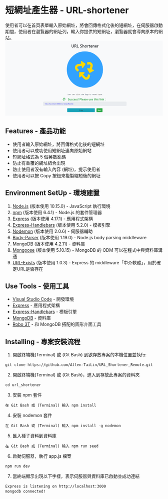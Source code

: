# 短網址產生器 - URL-shortener

使用者可以在首頁表單輸入原始網址，將會回傳格式化後的短網址，在伺服器啟動期間，使用者在瀏覽器的網址列，輸入你提供的短網址，瀏覽器就會導向原本的網站。
![](/2_3A14URL_Shortener.png)

## Features - 產品功能

- 使用者輸入原始網址，將回傳格式化後的短網址
- 使用者可以成功使用短網址連向原始網站
- 短網址格式為 5 個英數亂碼
- 防止有重覆的網址組合出現
- 防止使用者沒有輸入內容 (網址)，提示使用者
- 使用者可以按 Copy 按鈕來複製縮短後的網址

## Environment SetUp - 環境建置

1. [Node.js](https://nodejs.org/en/) (版本使用 10.15.0) - JavaScript 執行環境
2. [npm](https://nodejs.org/en/) (版本使用 6.4.1) - Node.js 的套件管理器
3. [Express](https://www.npmjs.com/package/express) (版本使用 4.17.1) - 應用程式架構
4. [Express-Handlebars](https://www.npmjs.com/package/express-handlebars) (版本使用 5.2.0) - 模板引擎
5. [Nodemon](https://www.npmjs.com/package/nodemon) (版本使用 2.0.6) - 伺服器輔助
6. [Body-Parser](https://www.npmjs.com/package/body-parser) (版本使用 1.19.0) - Node.js body parsing middleware
7. [MongoDB](https://www.mongodb.com/) (版本使用 4.2.11) - 資料庫
8. [Mongoose](https://www.npmjs.com/package/mongoose) (版本使用 5.10.15) - MongoDB 的 ODM 可以在程式中與資料庫溝通
9. [URL-Exists](https://www.npmjs.com/package/url-exists) (版本使用 1.0.3) - Express 的 middleware「中介軟體」，用於確定URL是否存在

## Use Tools - 使用工具

- [Visual Studio Code](https://visualstudio.microsoft.com/zh-hant/) - 開發環境
- [Express](https://www.npmjs.com/package/express) - 應用程式架構
- [Express-Handlebars](https://www.npmjs.com/package/express-handlebars) - 模板引擎
- [MongoDB](https://www.mongodb.com/) - 資料庫
- [Robo 3T](https://robomongo.org/) - 和 MongoDB 搭配的圖形介面工具

## Installing - 專案安裝流程

1. 開啟終端機(Terminal) 或 (Git Bash) 到欲存放專案的本機位置並執行:

```
git clone https://github.com/Allen-TaiLin/URL_Shortener_Remote.git
```

2. 開啟終端機(Terminal) 或 (Git Bash)，進入到存放此專案的資料夾

```
cd url_shortener
```

3. 安裝 npm 套件

```
在 Git Bash 或 (Terminal) 輸入 npm install
```

4. 安裝 nodemon 套件

```
在 Git Bash 或 (Terminal) 輸入 npm install -g nodemon
```

5. 匯入種子資料到資料庫

```
在 Git Bash 或 (Terminal) 輸入 npm run seed
```

6. 啟動伺服器，執行 app.js 檔案

```
npm run dev
```

7. 當終端顯示出現以下字樣，表示伺服器與資料庫已啟動並成功連結

```
Express is listening on http://localhost:3000
mongodb connected!
```



